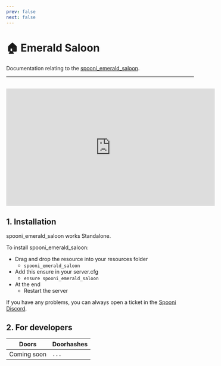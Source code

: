 ```yaml
---
prev: false
next: false
---
```


# 🏠 Emerald Saloon
Documentation relating to the [spooni_emerald_saloon](https://spooni-mapping.tebex.io/package/6117846).

___
<br>
<iframe width="560" height="315" src="https://www.youtube.com/embed/1dDU0AXSAhU?si=cV7V7p8Y6kw1mXn2" frameborder="0" allow="accelerometer; autoplay; clipboard-write; encrypted-media; gyroscope; picture-in-picture; web-share" allowfullscreen></iframe>

## 1. Installation
spooni_emerald_saloon works Standalone.  

To install spooni_emerald_saloon:
- Drag and drop the resource into your resources folder
  - `spooni_emerald_saloon`
- Add this ensure in your server.cfg
  - `ensure spooni_emerald_saloon`
- At the end
  - Restart the server

If you have any problems, you can always open a ticket in the [Spooni Discord](https://discord.gg/spooni).

## 2. For developers
| Doors                     | Doorhashes
|---------------------------|----------------------------------------------------------------------------------|
| Coming soon               | `...`